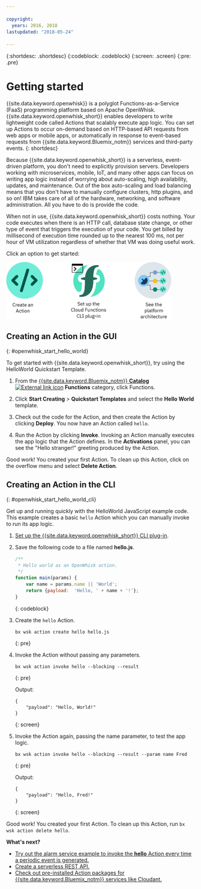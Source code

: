 ```yaml
---

copyright:
  years: 2016, 2018
lastupdated: "2018-05-24"

---
```


{:shortdesc: .shortdesc}
{:codeblock: .codeblock}
{:screen: .screen}
{:pre: .pre}

# Getting started

{{site.data.keyword.openwhisk}} is a polyglot Functions-as-a-Service (FaaS) programming platform based on Apache OpenWhisk. {{site.data.keyword.openwhisk_short}} enables developers to write lightweight code called Actions that scalably execute app logic. You can set up Actions to occur on-demand based on HTTP-based API requests from web apps or mobile apps, or automatically in response to event-based requests from {{site.data.keyword.Bluemix_notm}} services and third-party events.
{: shortdesc}

Because {{site.data.keyword.openwhisk_short}} is a serverless, event-driven platform, you don't need to explicitly provision servers. Developers working with microservices, mobile, IoT, and many other apps can focus on writing app logic instead of worrying about auto-scaling, high availability, updates, and maintenance. Out of the box auto-scaling and load balancing means that you don't have to manually configure clusters, http plugins, and so on! IBM takes care of all of the hardware, networking, and software administration. All you have to do is provide the code.

When not in use, {{site.data.keyword.openwhisk_short}} costs nothing. Your code executes when there is an HTTP call, database state change, or other type of event that triggers the execution of your code. You get billed by millisecond of execution time rounded up to the nearest 100 ms, not per hour of VM utilization regardless of whether that VM was doing useful work.

Click an option to get started:

<img usemap="#home_map" border="0" class="image" id="image_ztx_crb_f1b" src="images/imagemap.png" width="440" alt="Click an icon to get started quickly with {{site.data.keyword.openswhisk_short}}." style="width:440px;" />
<map name="home_map" id="home_map">
<area href="#openwhisk_start_hello_world" alt="Create an Action" title="Create an Action" shape="rect" coords="-7, -8, 108, 211" />
<area href="bluemix_cli.html" alt="Set up the {{site.data.keyword.openwhisk_short}} CLI plug-in" title="Set up the {{site.data.keyword.openwhisk_short}} CLI plug-in" shape="rect" coords="155, -1, 289, 210" />
<area href="openwhisk_about.html" alt="See the platform architecture" title="See the platform architecture" shape="rect" coords="326, -10, 448, 218" />
</map>


## Creating an Action in the GUI
{: #openwhisk_start_hello_world}

To get started with {{site.data.keyword.openwhisk_short}}, try using the HelloWorld Quickstart Template.

1.  From the [{{site.data.keyword.Bluemix_notm}} **Catalog** ![External link icon](../icons/launch-glyph.svg "External link icon")](https://console.bluemix.net/catalog/?category=whisk) **Functions** category, click Functions.

2. Click **Start Creating** > **Quickstart Templates** and select the **Hello World** template.

5. Check out the code for the Action, and then create the Action by clicking **Deploy**. You now have an Action called `hello`.

6. Run the Action by clicking **Invoke**. Invoking an Action manually executes the app logic that the Action defines. In the **Activations** panel, you can see the "Hello stranger!" greeting produced by the Action.

Good work! You created your first Action. To clean up this Action, click on the overflow menu and select **Delete Action**.

## Creating an Action in the CLI
{: #openwhisk_start_hello_world_cli}

Get up and running quickly with the HelloWorld JavaScript example code. This example creates a basic `hello` Action which you can manually invoke to run its app logic.

1. [Set up the {{site.data.keyword.openwhisk_short}} CLI plug-in](bluemix_cli.html).

2. Save the following code to a file named **hello.js**.

    ```javascript
    /**
     * Hello world as an OpenWhisk action.
     */
    function main(params) {
        var name = params.name || 'World';
        return {payload:  'Hello, ' + name + '!'};
    }
    ```
    {: codeblock}

3. Create the `hello` Action.
    ```
    bx wsk action create hello hello.js
    ```
    {: pre}

4. Invoke the Action without passing any parameters.
    ```
    bx wsk action invoke hello --blocking --result
    ```
    {: pre}  

    Output:
    ```
    {
        "payload": "Hello, World!"
    }
    ```
    {: screen}

5. Invoke the Action again, passing the name parameter, to test the app logic.
    ```
    bx wsk action invoke hello --blocking --result --param name Fred
    ```
    {: pre}  

    Output:
    ```
    {
        "payload": "Hello, Fred!"
    }
    ```
    {: screen}

Good work! You created your first Action. To clean up this Action, run `bx wsk action delete hello`.

**What's next?**
* [Try out the alarm service example to invoke the **hello** Action every time a periodic event is generated.](./openwhisk_packages.html#openwhisk_package_trigger)
* [Create a serverless REST API.](openwhisk_apigateway.html)
* [Check out pre-installed Action packages for {{site.data.keyword.Bluemix_notm}} services like Cloudant.](cloudant_actions.html)
